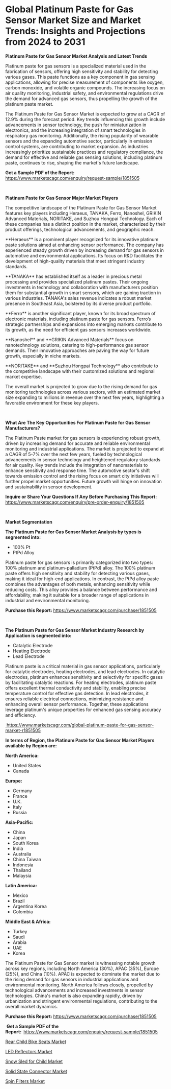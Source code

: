 <p><h1>Global Platinum Paste for Gas Sensor Market Size and Market Trends: Insights and Projections from 2024 to 2031</h1></p><p><strong>Platinum Paste for Gas Sensor Market Analysis and Latest Trends</strong></p>
<p><p>Platinum paste for gas sensors is a specialized material used in the fabrication of sensors, offering high sensitivity and stability for detecting various gases. This paste functions as a key component in gas sensing applications, allowing for precise measurement of components like oxygen, carbon monoxide, and volatile organic compounds. The increasing focus on air quality monitoring, industrial safety, and environmental regulations drive the demand for advanced gas sensors, thus propelling the growth of the platinum paste market.</p><p>The Platinum Paste for Gas Sensor Market is expected to grow at a CAGR of 12.9% during the forecast period. Key trends influencing this growth include advancements in sensor technology, the push for miniaturization in electronics, and the increasing integration of smart technologies in respiratory gas monitoring. Additionally, the rising popularity of wearable sensors and the expanding automotive sector, particularly in emission control systems, are contributing to market expansion. As industries increasingly prioritize sustainable practices and regulatory compliance, the demand for effective and reliable gas sensing solutions, including platinum paste, continues to rise, shaping the market's future landscape.</p></p>
<p><strong>Get a Sample PDF of the Report:&nbsp;</strong> <a href="https://www.marketscagr.com/enquiry/request-sample/1851505?utm_campaign=1126&utm_medium=2&utm_source=Github&utm_content=ia&utm_term=18102024&utm_id=platinum-paste-for-gas-sensor">https://www.marketscagr.com/enquiry/request-sample/1851505</a></p>
<p>&nbsp;</p>
<p><strong>Platinum Paste for Gas Sensor Major Market Players</strong></p>
<p><p>The competitive landscape of the Platinum Paste for Gas Sensor Market features key players including Heraeus, TANAKA, Ferro, Nanoshel, GRIKIN Advanced Materials, NORITAKE, and Suzhou Hongpai Technology. Each of these companies has a distinct position in the market, characterized by their product offerings, technological advancements, and geographic reach.</p><p>**Heraeus** is a prominent player recognized for its innovative platinum paste solutions aimed at enhancing sensor performance. The company has experienced steady growth driven by increasing demand for gas sensors in automotive and environmental applications. Its focus on R&D facilitates the development of high-quality materials that meet stringent industry standards.</p><p>**TANAKA** has established itself as a leader in precious metal processing and provides specialized platinum pastes. Their ongoing investments in technology and collaboration with manufacturers position them for substantial growth in smart sensors, which are gaining traction in various industries. TANAKA's sales revenue indicates a robust market presence in Southeast Asia, bolstered by its diverse product portfolio.</p><p>**Ferro** is another significant player, known for its broad spectrum of electronic materials, including platinum paste for gas sensors. Ferro’s strategic partnerships and expansions into emerging markets contribute to its growth, as the need for efficient gas sensors increases worldwide.</p><p>**Nanoshel** and **GRIKIN Advanced Materials** focus on nanotechnology solutions, catering to high-performance gas sensor demands. Their innovative approaches are paving the way for future growth, especially in niche markets.</p><p>**NORITAKE** and **Suzhou Hongpai Technology** also contribute to the competitive landscape with their customized solutions and regional market expertise.</p><p>The overall market is projected to grow due to the rising demand for gas monitoring technologies across various sectors, with an estimated market size expanding to millions in revenue over the next few years, highlighting a favorable environment for these key players.</p></p>
<p>&nbsp;</p>
<p><strong>What Are The Key Opportunities For Platinum Paste for Gas Sensor Manufacturers?</strong></p>
<p><p>The Platinum Paste market for gas sensors is experiencing robust growth, driven by increasing demand for accurate and reliable environmental monitoring and industrial applications. The market is projected to expand at a CAGR of 5-7% over the next few years, fueled by technological advancements in sensor technology and heightened regulatory standards for air quality. Key trends include the integration of nanomaterials to enhance sensitivity and response time. The automotive sector's shift towards emission control and the rising focus on smart city initiatives will further propel market opportunities. Future growth will hinge on innovation and sustainability in sensor development.</p></p>
<p><strong>Inquire or Share Your Questions If Any Before Purchasing This Report:</strong> <a href="https://www.marketscagr.com/enquiry/pre-order-enquiry/1851505?utm_campaign=1126&utm_medium=2&utm_source=Github&utm_content=ia&utm_term=18102024&utm_id=platinum-paste-for-gas-sensor">https://www.marketscagr.com/enquiry/pre-order-enquiry/1851505</a></p>
<p>&nbsp;</p>
<p><strong>Market Segmentation</strong></p>
<p><strong>The Platinum Paste for Gas Sensor Market Analysis by types is segmented into:</strong></p>
<p><ul><li>100% Pt</li><li>PtPd Alloy</li></ul></p>
<p><p>Platinum paste for gas sensors is primarily categorized into two types: 100% platinum and platinum-palladium (PtPd) alloy. The 100% platinum paste offers high sensitivity and stability for detecting various gases, making it ideal for high-end applications. In contrast, the PtPd alloy paste combines the advantages of both metals, enhancing sensitivity while reducing costs. This alloy provides a balance between performance and affordability, making it suitable for a broader range of applications in industrial and environmental monitoring.</p></p>
<p><strong>Purchase this Report:&nbsp;</strong><a href="https://www.marketscagr.com/purchase/1851505?utm_campaign=1126&utm_medium=2&utm_source=Github&utm_content=ia&utm_term=18102024&utm_id=platinum-paste-for-gas-sensor">https://www.marketscagr.com/purchase/1851505</a></p>
<p>&nbsp;</p>
<p><strong>The Platinum Paste for Gas Sensor Market Industry Research by Application is segmented into:</strong></p>
<p><ul><li>Catalytic Electrode</li><li>Heating Electrode</li><li>Lead Electrode</li></ul></p>
<p><p>Platinum paste is a critical material in gas sensor applications, particularly for catalytic electrodes, heating electrodes, and lead electrodes. In catalytic electrodes, platinum enhances sensitivity and selectivity for specific gases by facilitating catalytic reactions. For heating electrodes, platinum paste offers excellent thermal conductivity and stability, enabling precise temperature control for effective gas detection. In lead electrodes, it ensures reliable electrical connections, minimizing resistance and enhancing overall sensor performance. Together, these applications leverage platinum's unique properties for enhanced gas sensing accuracy and efficiency.</p></p>
<p><a href="https://www.marketscagr.com/global-platinum-paste-for-gas-sensor-market-r1851505?utm_campaign=1126&utm_medium=2&utm_source=Github&utm_content=ia&utm_term=18102024&utm_id=platinum-paste-for-gas-sensor">&nbsp;https://www.marketscagr.com/global-platinum-paste-for-gas-sensor-market-r1851505</a></p>
<p><strong>In terms of Region, the Platinum Paste for Gas Sensor Market Players available by Region are:</strong></p>
<p>
    <p> <strong> North America: </strong>
        <ul>
            <li>United States</li>
            <li>Canada</li>
        </ul>
        </p> 
    <p> <strong> Europe: </strong>
        <ul>
            <li>Germany</li>
            <li>France</li>
            <li>U.K.</li>
            <li>Italy</li>
            <li>Russia</li>
        </ul>
        </p> 
    <p> <strong> Asia-Pacific: </strong>
        <ul>
            <li>China</li>
            <li>Japan</li>
            <li>South Korea</li>
            <li>India</li>
            <li>Australia</li>
            <li>China Taiwan</li>
            <li>Indonesia</li>
            <li>Thailand</li>
            <li>Malaysia</li>
        </ul>
        </p> 
    <p> <strong> Latin America: </strong>
        <ul>
            <li>Mexico</li>
            <li>Brazil</li>
            <li>Argentina Korea</li>
            <li>Colombia</li>
        </ul>
        </p> 
    <p> <strong> Middle East & Africa: </strong>
        <ul>
            <li>Turkey</li>
            <li>Saudi</li>
            <li>Arabia</li>
            <li>UAE</li>
            <li>Korea</li>
        </ul>
    </p>
    </p>
<p><p>The Platinum Paste for Gas Sensor market is witnessing notable growth across key regions, including North America (30%), APAC (35%), Europe (25%), and China (10%). APAC is expected to dominate the market due to the rising demand for gas sensors in industrial applications and environmental monitoring. North America follows closely, propelled by technological advancements and increased investments in sensor technologies. China's market is also expanding rapidly, driven by urbanization and stringent environmental regulations, contributing to the overall market dynamics.</p></p>
<p><strong>Purchase this Report: </strong><a href="https://www.marketscagr.com/purchase/1851505?utm_campaign=1126&utm_medium=2&utm_source=Github&utm_content=ia&utm_term=18102024&utm_id=platinum-paste-for-gas-sensor">https://www.marketscagr.com/purchase/1851505</a></p>
<p>&nbsp;<strong>Get a Sample PDF of the Report:&nbsp;&nbsp;</strong><a href="https://www.marketscagr.com/enquiry/request-sample/1851505?utm_campaign=1126&utm_medium=2&utm_source=Github&utm_content=ia&utm_term=18102024&utm_id=platinum-paste-for-gas-sensor">https://www.marketscagr.com/enquiry/request-sample/1851505</a></p>
<p><strong></strong></p>
<p><p><a href="https://github.com/gareyratsepny/Market-Research-Report-List-1/blob/main/rear-child-bike-seats-market.md?utm_campaign=1126&utm_medium=2&utm_source=Github&utm_content=ia&utm_term=18102024&utm_id=platinum-paste-for-gas-sensor">Rear Child Bike Seats Market</a></p><p><a href="https://www.linkedin.com/pulse/pulse-led-reflectors-rhythms-change-market-resonance-cnypf?utm_campaign=1126&utm_medium=2&utm_source=Github&utm_content=ia&utm_term=18102024&utm_id=platinum-paste-for-gas-sensor">LED Reflectors Market</a></p><p><a href="https://github.com/vida8caklaugen/Market-Research-Report-List-1/blob/main/snow-sled-for-child-market.md?utm_campaign=1126&utm_medium=2&utm_source=Github&utm_content=ia&utm_term=18102024&utm_id=platinum-paste-for-gas-sensor">Snow Sled for Child Market</a></p><p><a href="https://www.linkedin.com/pulse/solid-state-connector-market-size-share-growth-analysis-type-0vmtf?utm_campaign=1126&utm_medium=2&utm_source=Github&utm_content=ia&utm_term=18102024&utm_id=platinum-paste-for-gas-sensor">Solid State Connector Market</a></p><p><a href="https://www.linkedin.com/pulse/global-perspectives-spin-filters-market-trends-forecast-oiwjf?utm_campaign=1126&utm_medium=2&utm_source=Github&utm_content=ia&utm_term=18102024&utm_id=platinum-paste-for-gas-sensor">Spin Filters Market</a></p></p>